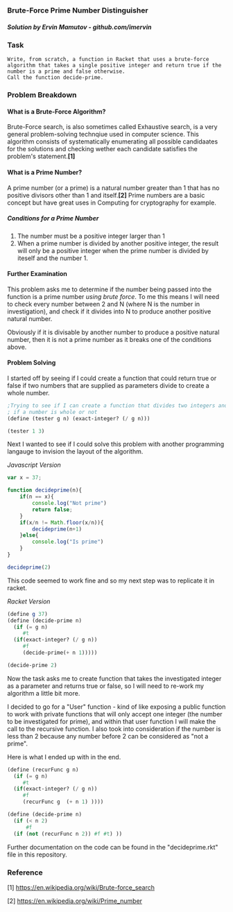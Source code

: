 ### Brute-Force Prime Number Distinguisher
##### Solution by Ervin Mamutov - github.com/imervin

### Task

    Write, from scratch, a function in Racket that uses a brute-force algorithm that takes a single positive integer and return true if the number is a prime and false otherwise. 
    Call the function decide-prime.

### Problem Breakdown

#### What is a Brute-Force Algorithm?
Brute-Force search, is also sometimes called Exhaustive search, is a very general problem-solving technqiue used in computer science. This algorithm consists of systematically enumerating all possible candidaates for the solutions and checking wether each candidate satisfies the problem's statement.**[1]**

#### What is a Prime Number?
A prime number (or a prime) is a natural number greater than 1 that has no positive divisors other than 1 and itself.**[2]** Prime numbers are a basic concept but have great uses in Computing for cryptography for example.

##### Conditions for a Prime Number

1. The number must be a positive integer larger than 1
2. When a prime number is divided by another positive integer, the result will only be a positive integer when the prime number is divided by iteself and the number 1.

#### Further Examination
This problem asks me to determine if the number being passed into the function is a prime number *using brute force*. To me this means I will need to check every number between 2 and N (where N is the number in investigation), and check if it divides into N to produce another positive natural number.

Obviously if it is divisable by another number to produce a positive natural number, then it is not a prime number as it breaks one of the conditions above.

#### Problem Solving
I started off by seeing if I could create a function that could return true or false if two numbers that are supplied as parameters divide to create a whole number.
```scheme
;Trying to see if I can create a function that divides two integers and returns t or f
; if a number is whole or not
(define (tester g n) (exact-integer? (/ g n)))

(tester 1 3)
```

Next I wanted to see if I could solve this problem with another programming langauge to invision the layout of the algorithm.

*Javascript Version*
```javascript
var x = 37;

function decideprime(n){
    if(n == x){
		console.log("Not prime")
		return false;
    }
	if(x/n != Math.floor(x/n)){
		decideprime(n+1)
    }else{
		console.log("Is prime")
    }
}

decideprime(2)
```

This code seemed to work fine and so my next step was to replicate it in racket.

*Racket Version*
```scheme
(define g 37)
(define (decide-prime n)
  (if (= g n)
     #t
  (if(exact-integer? (/ g n))
     #f
     (decide-prime(+ n 1)))))

(decide-prime 2)
```
Now the task asks me to create function that takes the investigated integer as a parameter and returns true or false, so I will need to re-work my algorithm a little bit more.

I decided to go for a "User" function - kind of like exposing a public function to work with private functions that will only accept one integer (the number to be investigated for prime), and within that user function I will make the call to the recursive function. I also took into consideration if the number is less than 2 because any number before 2 can be considered as "not a prime".

Here is what I ended up with in the end.
```scheme
(define (recurFunc g n)
  (if (= g n)
     #t
  (if(exact-integer? (/ g n))
     #f
     (recurFunc g  (+ n 1) ))))

(define (decide-prime n)
  (if (< n 2)
      #f
  (if (not (recurFunc n 2)) #f #t) ))
```

Further documentation on the code can be found in the "decideprime.rkt" file in this repository.


### Reference
[1] https://en.wikipedia.org/wiki/Brute-force_search

[2] https://en.wikipedia.org/wiki/Prime_number